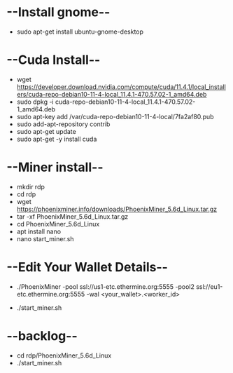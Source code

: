 # --Install gnome--
- sudo apt-get install ubuntu-gnome-desktop

# --Cuda Install--
- wget https://developer.download.nvidia.com/compute/cuda/11.4.1/local_installers/cuda-repo-debian10-11-4-local_11.4.1-470.57.02-1_amd64.deb
- sudo dpkg -i cuda-repo-debian10-11-4-local_11.4.1-470.57.02-1_amd64.deb
- sudo apt-key add /var/cuda-repo-debian10-11-4-local/7fa2af80.pub
- sudo add-apt-repository contrib
- sudo apt-get update
- sudo apt-get -y install cuda

# --Miner install--
- mkdir rdp
- cd rdp
- wget https://phoenixminer.info/downloads/PhoenixMiner_5.6d_Linux.tar.gz
- tar -xf PhoenixMiner_5.6d_Linux.tar.gz
- cd PhoenixMiner_5.6d_Linux
- apt install nano
- nano start_miner.sh

# --Edit Your Wallet Details--
- ./PhoenixMiner -pool ssl://us1-etc.ethermine.org:5555 -pool2 ssl://eu1-etc.ethermine.org:5555 -wal <your_wallet>.<worker_id>

- ./start_miner.sh

# --backlog--
- cd rdp/PhoenixMiner_5.6d_Linux
- ./start_miner.sh
